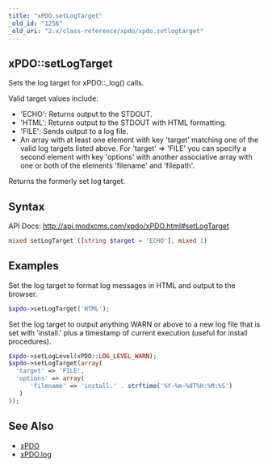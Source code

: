 ```yaml
---
title: "xPDO.setLogTarget"
_old_id: "1256"
_old_uri: "2.x/class-reference/xpdo/xpdo.setlogtarget"
---
```


## xPDO::setLogTarget

 Sets the log target for xPDO::\_log() calls.

 Valid target values include:

- 'ECHO': Returns output to the STDOUT.
- 'HTML': Returns output to the STDOUT with HTML formatting.
- 'FILE': Sends output to a log file.
- An array with at least one element with key 'target' matching one of the valid log targets listed above. For 'target' => 'FILE' you can specify a second element with key 'options' with another associative array with one or both of the elements 'filename' and 'filepath'.

 Returns the formerly set log target.

## Syntax

 API Docs: <http://api.modxcms.com/xpdo/xPDO.html#setLogTarget>

 ``` php 
mixed setLogTarget ([string $target = 'ECHO'], mixed 1)
```

## Examples

 Set the log target to format log messages in HTML and output to the browser.

 ``` php 
$xpdo->setLogTarget('HTML');
```

 Set the log target to output anything WARN or above to a new log file that is set with 'install.' plus a timestamp of current execution (useful for install procedures).

 ``` php 
$xpdo->setLogLevel(xPDO::LOG_LEVEL_WARN);
$xpdo->setLogTarget(array(
   'target' => 'FILE',
   'options' => array(
       'filename' => 'install.' . strftime('%Y-%m-%dT%H:%M:%S')
    )
));
```

## See Also

- [xPDO](extending-modx/xpdo/class-reference/xpdo "xPDO")
- [xPDO.log](extending-modx/xpdo/class-reference/xpdo/xpdo.log)